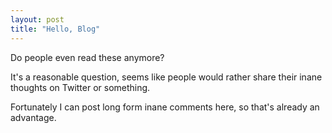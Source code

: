 ```yaml
---
layout: post
title: "Hello, Blog"
---
```


Do people even read these anymore?

It's a reasonable question, seems like people would rather share
their inane thoughts on Twitter or something.

Fortunately I can post long form inane comments here, so
that's already an advantage.
